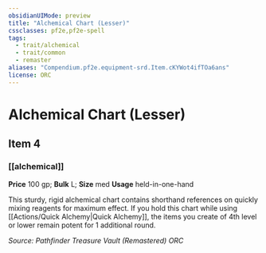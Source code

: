 ```yaml
---
obsidianUIMode: preview
title: "Alchemical Chart (Lesser)"
cssclasses: pf2e,pf2e-spell
tags:
  - trait/alchemical
  - trait/common
  - remaster
aliases: "Compendium.pf2e.equipment-srd.Item.cKYWot4ifTOa6ans"
license: ORC
---
```

# Alchemical Chart (Lesser)
## Item 4
### [[alchemical]]


**Price** 100 gp; 
**Bulk** L; **Size** med
**Usage** held-in-one-hand

This sturdy, rigid alchemical chart contains shorthand references on quickly mixing reagents for maximum effect. If you hold this chart while using [[Actions/Quick Alchemy|Quick Alchemy]], the items you create of 4th level or lower remain potent for 1 additional round.

*Source: Pathfinder Treasure Vault (Remastered)*
*ORC*